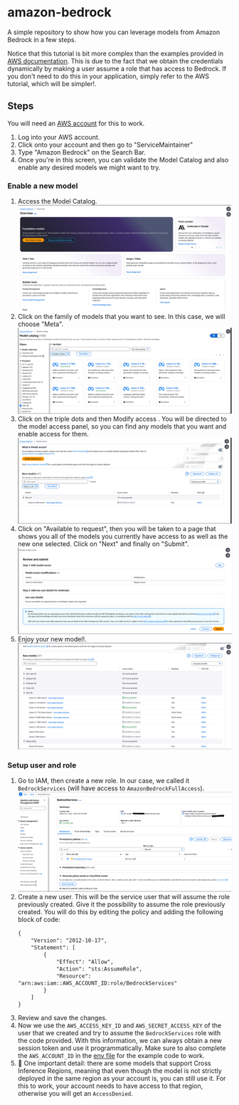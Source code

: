# amazon-bedrock

A simple repository to show how you can leverage models from Amazon Bedrock in a few steps.

Notice that this tutorial is bit more complex than the examples provided
in [AWS documentation](https://boto3.amazonaws.com/v1/documentation/api/latest/reference/services/bedrock/client/get_foundation_model.html#).
This is due to the fact that we obtain the credentials dynamically by making a user assume a role that has access to
Bedrock.
If you don't need to do this in your application, simply refer to the AWS tutorial, which will be simpler!.

## Steps

You will need
an [AWS account](https://aws.amazon.com/free/?gclid=CjwKCAiAqfe8BhBwEiwAsne6gaHrp73-1Dy6J65sUikjRF0MK0wmEocaqS-NkXosHTHrXk5TxeCOMBoCN8cQAvD_BwE&trk=946a9192-9b37-44c7-8b34-dbfa59d5a000&sc_channel=ps&ef_id=CjwKCAiAqfe8BhBwEiwAsne6gaHrp73-1Dy6J65sUikjRF0MK0wmEocaqS-NkXosHTHrXk5TxeCOMBoCN8cQAvD_BwE:G:s&s_kwcid=AL!4422!3!455709741510!e!!g!!aws!10817378570!108173613722&all-free-tier.sort-by=item.additionalFields.SortRank&all-free-tier.sort-order=asc&awsf.Free%20Tier%20Types=*all&awsf.Free%20Tier%20Categories=*all)
for this to work.

1. Log into your AWS account.
2. Click onto your account and then go to "ServiceMaintainer"
3. Type "Amazon Bedrock" on the Search Bar.
4. Once you're in this screen, you can validate the Model Catalog and also enable any desired models we might want to
   try.

### Enable a new model

1. Access the Model Catalog.
   ![resources/welcome.png](resources/welcome.png)
2. Click on the family of models that you want to see. In this case, we will choose "Meta".
   ![resources/model_catalog.png](resources/model_catalog.png)
3. Click on the triple dots and then Modify access . You will be directed to the model access panel, so you can find any
   models that you want and enable access for them.
   ![resources/model_access.png](resources/model_access.png)
4. Click on "Available to request", then you will be taken to a page that shows you all of the models you currently have
   access to as well as the new one selected. Click on "Next" and finally on "Submit".
   ![resources/access_confirmation.png](resources/access_confirmation.png)
5. Enjoy your new model!.
   ![resources/access_granted.png](resources/access_granted.png)

### Setup user and role

1. Go to IAM, then create a new role. In our case, we called it `BedrockServices` (will have access to
   `AmazonBedrockFullAccess`).
   ![resources/role_creation.png](resources/role_creation.png)
2. Create a new user. This will be the service user that will assume the role previously created. Give it the
   possibility to assume the role previously created.
   You will do this by editing the policy and adding the following block of code:
   ```
   {
       "Version": "2012-10-17",
       "Statement": [
           {
               "Effect": "Allow",
               "Action": "sts:AssumeRole",
               "Resource": "arn:aws:iam::AWS_ACCOUNT_ID:role/BedrockServices"
           }
       ]
   }
   ```
3. Review and save the changes.
4. Now we use the `AWS_ACCESS_KEY_ID` and `AWS_SECRET_ACCESS_KEY` of the user that we created and try to assume the
   `BedrockServices` role with the code provided. With this information, we can always obtain a new session token
   and use it programmatically. Make sure to also complete the `AWS_ACCOUNT_ID` in the [env file](.env) for the example
   code to work.
5. 📣 One important detail: there are some models that support Cross Inference Regions, meaning that even though the
   model is not strictly deployed in the same region as your account is, you can still use it. For this to work, your
   account needs to have access to that region, otherwise you will get an `AccessDenied`.